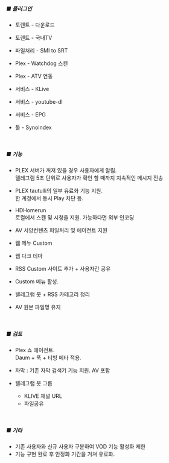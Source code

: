 ##### **■ 플러그인** #####
- 토렌트 - 다운로드

- 토렌트 - 국내TV

- 파일처리 - SMI to SRT
  
- Plex - Watchdog 스캔

- Plex - ATV 연동
  
- 서비스 - KLive
    
- 서비스 - youtube-dl

- 서비스 - EPG

- 툴 - Synoindex
  
<br>

##### **■ 기능** #####

- PLEX 서버가 꺼져 있을 경우 사용자에게 알림. <br>
  텔레그램 5초 단위로 사용자가 확인 할 때까지 지속적인 메시지 전송

- PLEX tautulli의 일부 유료화 기능 지원. <br>
  한 계정에서 동시 Play 차단 등.

- HDHomerun<br>
  로컬에서 스캔 및 시청을 지원. 가능하다면 외부 인코딩

- AV 서양컨텐츠 파일처리 및 에이전트 지원

- 웹 메뉴 Custom

- 웹 다크 테마

- RSS Custom 사이트 추가 + 사용자간 공유

- Custom 메뉴 활성.

- 텔레그램 봇 + RSS 카테고리 정리

- AV 원본 파일명 유지
  
<br>

##### **■ 검토** #####
- Plex 쇼 에이전트. <br>
  Daum + 푹 + 티빙 메타 적용. 

- 자막 : 기존 자막 검색기 기능 지원. AV 포함
  
- 텔레그램 봇 그룹
    - KLIVE 채널 URL 
    - 파일공유

<br>

##### **■ 기타** #####
- 기존 사용자와 신규 사용자 구분하여 VOD 기능 활성화 제한
- 기능 구현 완료 후 안정화 기간을 거쳐 유료화. <br>



